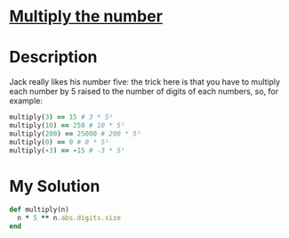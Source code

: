 # [Multiply the number](https://www.codewars.com/kata/5708f682c69b48047b000e07)

# Description
Jack really likes his number five: the trick here is that you have to multiply each number by 5 raised to the number of 
digits of each numbers, so, for example:

```ruby
multiply(3) == 15 # 3 * 5¹
multiply(10) == 250 # 10 * 5²
multiply(200) == 25000 # 200 * 5³
multiply(0) == 0 # 0 * 5¹
multiply(-3) == -15 # -3 * 5¹
```

# My Solution
```ruby
def multiply(n)
  n * 5 ** n.abs.digits.size
end
```
